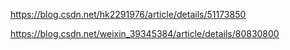 https://blog.csdn.net/hk2291976/article/details/51173850

https://blog.csdn.net/weixin_39345384/article/details/80830800
